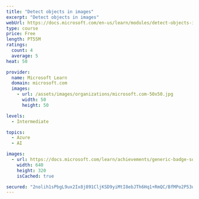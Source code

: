 ```yaml
---
title: "Detect objects in images"
excerpt: "Detect objects in images"
webUrl: https://docs.microsoft.com/en-us/learn/modules/detect-objects-images/
type: course
price: Free
length: PT55M
ratings:
  count: 4
  average: 5
heat: 50

provider:
  name: Microsoft Learn
  domain: microsoft.com
  images:
    - url: /assets/images/organizations/microsoft.com-50x50.jpg
      width: 50
      height: 50

levels:
  - Intermediate

topics:
  - Azure
  - AI

images:
  - url: https://docs.microsoft.com/learn/achievements/generic-badge-social.png
    width: 640
    height: 320
    isCached: true

secured: "2nolih1sPbgL9ux2Ix8j891CljKSD9yiMtI8ebJTh6Hq1+RmQC/BfMPo2P53uz/bDaDXHUTqOxGGdvVoWGJddQhP9XdmRNV0+nfIHyBDh2x3VhfsgCQLxA5Zmm5ZlXwvhXJwsE4MFFIlczq1YVc39g6wj/C8+XHwbXB1ZlD90YiD3k1VRG/W4xaWY3lNxA+OlEhIlX2FPA2EwMehqMIkeek0gJPgDczsXfVb6ZK896YE8cSeUhufBbfXAbAdaS0cNq1Vh8CNdbg/wNgU7A7WsttPNbTayX4BGgpPhgBSbK6SwUFpVgWAlpHxP9RPAYL+1FSYiMyOyym5sfa7WbusFC3sEEmdAiKDyr/51HKPw9t+h6iyumU4GgBgq6w4v+NXLU2dSAgiWeWFg3tKBNvRYg==;UvMwPP7vL0TkWrGN293UKg=="
---
```


